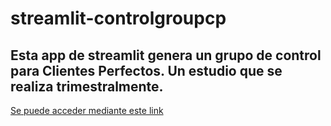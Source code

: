 # streamlit-controlgroupcp
## Esta app de streamlit genera un grupo de control para Clientes Perfectos. Un estudio que se realiza trimestralmente.
[Se puede acceder mediante este link](https://karencc-streamlit-controlgroupcp-cg-app-wzricm.streamlit.app/)
